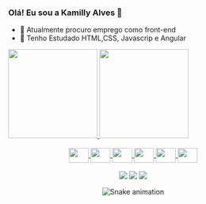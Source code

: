 ### Olá! Eu sou a Kamilly Alves 👋


- 🔭 Atualmente procuro emprego como front-end
- 🌱 Tenho Estudado HTML,CSS, Javascrip e Angular

<div>
<a href="https://beacons.ai/kamilly-alves">
  <img height="180em" src="https://github-readme-stats.vercel.app/api?username=kamilly-alves&show_icons-true&theme=dracula&include_all_comits-true&count_private-true"/>
  <img height="180em" src="https://github-readme-stats.vercel.app/api/top-langs/?username=kamilly-alves&layout=compact&langs_count=168&theme=dracula"/>
  

  
<div align="center" valign="top"><br>
<img align="center" height="30" width="40" src="https://cdn.jsdelivr.net/gh/devicons/devicon/icons/html5/html5-original.svg" />
<img align="center" height="30" width="40" src="https://cdn.jsdelivr.net/gh/devicons/devicon/icons/css3/css3-original.svg" />
<img align="center" height="30" width="40" src="https://cdn.jsdelivr.net/gh/devicons/devicon/icons/javascript/javascript-original.svg" />
<img align="center" height="30" width="40" src="https://cdn.jsdelivr.net/gh/devicons/devicon/icons/angularjs/angularjs-original.svg" />
<img align="center" height="30" width="40" src="https://cdn.jsdelivr.net/gh/devicons/devicon/icons/nodejs/nodejs-original.svg" />
<img align="center" height="30" width="40" src="https://cdn.jsdelivr.net/gh/devicons/devicon/icons/visualstudio/visualstudio-plain.svg" /></br>
  
<div align="center" valign="top"><br>
<a href="https://instagram.com/kamilly_alves" target="_blank"><img src="https://img.shields.io/badge/-Instagram-%23E4405F?style=for-the-badge&logo=instagram&logoColor=white" target="_blank"></a>
<a href = "mailto:contato@kamilly7840@gmail.com"><img src="https://img.shields.io/badge/Gmail-D14836?style=for-the-badge&logo=gmail&logoColor=white" target="_blank"></a>
<a href="https://www.linkedin.com/in/kamilly-alves" target="_blank"><img src="https://img.shields.io/badge/-LinkedIn-%230077B5?style=for-the-badge&logo=linkedin&logoColor=white" target="_blank"></a> 
  
   ![Snake animation](https://github.com/kamilly-alves/kamilly-alves/blob/output/github-contribution-grid-snake.svg)
</div>


  
 
 
 
